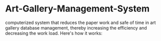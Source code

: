 # Art-Gallery-Management-System
computerized system that reduces the paper work and safe of time in art gallery  database management, thereby increasing the efficiency and decreasing the work load. Here's how it works:
